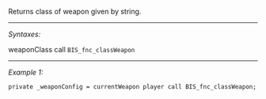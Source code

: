 Returns class of weapon given by string.


---
*Syntaxes:*

weaponClass call `BIS_fnc_classWeapon`

---
*Example 1:*

```sqf
private _weaponConfig = currentWeapon player call BIS_fnc_classWeapon;
```